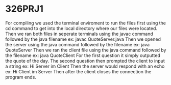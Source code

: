 # 326PRJ1
For compiling we used the terminal enviroment to run the files first using the cd command to get into the local directory where our files were located.
Then we ran both files in seperate terminals using the javac command followed by the java filename ex: javac QuoteServer.java
Then we opened the server using the java command followed by the filename ex: java QuoteServer
Then we ran the client file using the java command followed by the filename ex: java QuoteClient
For the first question it simply outputted the quote of the day.
The second question then prompted the client to input a string ex: Hi Server im Client
Then the server would respond with an echo ex: Hi Client im Server
Then after the client closes the connection the program ends.

